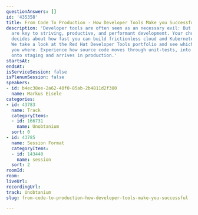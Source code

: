 ```yaml
---
questionAnswers: []
id: '435358'
title: From Code To Production - How Developer Tools Make you Successful
description: 'Developer tools are often seen as an necessary evil: But they truly
  are key to striving, productive, and performant development. Your choice of tools
  decides about how fast you can build frictionless cloud and Kubernetes native applications.
  We take a look at the Red Hat Developer Tools portfolio and see which tool helps
  you where. Experience how source code moves through unit-tests, into containers,
  onto staging and arrives in production.'
startsAt: 
endsAt: 
isServiceSession: false
isPlenumSession: false
speakers:
- id: b4ec38ee-2a62-40f0-85ab-2b4811d2f380
  name: Markus Eisele
categories:
- id: 43783
  name: Track
  categoryItems:
  - id: 166731
    name: Unobtanium
  sort: 0
- id: 43785
  name: Session Format
  categoryItems:
  - id: 143440
    name: session
  sort: 2
roomId: 
room: 
liveUrl: 
recordingUrl: 
track: Unobtanium
slug: from-code-to-production-how-developer-tools-make-you-successful

---
```

